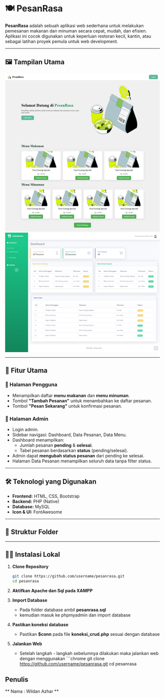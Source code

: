 # 🍽️ PesanRasa

**PesanRasa** adalah sebuah aplikasi web sederhana untuk melakukan pemesanan makanan dan minuman secara cepat, mudah, dan efisien. Aplikasi ini cocok digunakan untuk keperluan restoran kecil, kantin, atau sebagai latihan proyek pemula untuk web development.

---

## 🖼️ Tampilan Utama

![Halaman Pengguna](tampilan/HalamanUtama.png)
![Dashboard Admin](tampilan/dashboardadmin.png)

---

## 🚀 Fitur Utama

### 👤 Halaman Pengguna
- Menampilkan daftar **menu makanan** dan **menu minuman**.
- Tombol **"Tambah Pesanan"** untuk menambahkan ke daftar pesanan.
- Tombol **"Pesan Sekarang"** untuk konfirmasi pesanan.

### 🔐 Halaman Admin
- Login admin.
- Sidebar navigasi: Dashboard, Data Pesanan, Data Menu.
- Dashboard menampilkan:
  - Jumlah pesanan **pending** & **selesai**.
  - Tabel pesanan berdasarkan **status** (pending/selesai).
- Admin dapat **mengubah status pesanan** dari pending ke selesai.
- Halaman Data Pesanan menampilkan seluruh data tanpa filter status.

---

## 🛠️ Teknologi yang Digunakan

- **Frontend:** HTML, CSS, Bootstrap
- **Backend:** PHP (Native)
- **Database:** MySQL
- **Icon & UI:** FontAwesome

---

## 📂 Struktur Folder

---

## 🧑‍💻 Instalasi Lokal
1. **Clone Repository**
   ```bash
   git clone https://github.com/username/pesanrasa.git
   cd pesanrasa

2. **Aktifkan Apache dan Sql pada XAMPP**

3. **Import Database**
   - Pada folder database ambil **pesanrasa.sql**
   - kemudian masuk ke phpmyadmin dan import database

4. **Pastikan koneksi database**
   - Pastikan **$conn** pada file **koneksi_crud.php** sesuai dengan database
     
5. **Jalankan Web**
   - Setelah langkah - langkah sebelumnya dilakukan maka jalankan web dengan menggunakan    ```chrome
   git clone https://github.com/username/pesanrasa.git
   cd pesanrasa


## Penulis
** Nama : Wildan Azhar **




